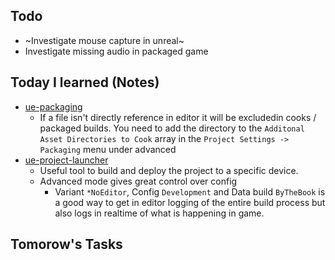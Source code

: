 ## Todo

* ~Investigate mouse capture in unreal~
* Investigate missing audio in packaged game

## Today I learned (Notes)

* [ue-packaging](../knowledge/unreal/ue-packaging.md)
  * If a file isn't directly reference in editor it will be excludedin cooks / packaged builds. You need to add the directory to the `Additonal Asset Directories to Cook` array in the `Project Settings -> Packaging` menu under advanced
* [ue-project-launcher](../knowledge/unreal/ue-project-launcher.md) 
  * Useful tool to build and deploy the project to a specific device.
  * Advanced mode gives great control over config
    * Variant `*NoEditor`, Config `Development` and Data build `ByTheBook` is a good way to get in editor logging of the entire build process but also logs in realtime of what is happening in game.

## Tomorow's Tasks
